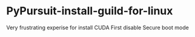# PyPursuit-install-guild-for-linux
Very frustrating experise for install CUDA
First disable Secure boot mode 
